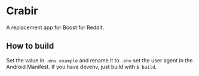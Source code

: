 # Crabir

A replacement app for Boost for Reddit.

## How to build

Set the value in `.env.example` and rename it to `.env` set the user agent in the
Android Manifest.
If you have devenv, just build with `$ build`.
